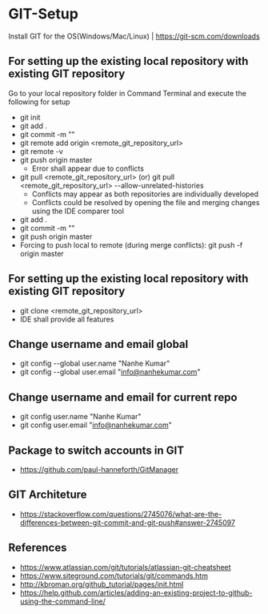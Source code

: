 # GIT-Setup
Install GIT for the OS(Windows/Mac/Linux) | https://git-scm.com/downloads

## For setting up the existing local repository with existing GIT repository
Go to your local repository folder in Command Terminal and execute the following for setup

- git init
- git add .
- git commit -m "<some message>"
- git remote add origin <remote_git_repository_url>
- git remote -v
-  git push origin master
    - Error shall appear due to conflicts
- git pull <remote_git_repository_url> (or) git pull <remote_git_repository_url> --allow-unrelated-histories
    - Conflicts may appear as both repositories are individually developed
    - Conflicts could be resolved by opening the file and merging changes using the IDE comparer tool
- git add .
- git commit -m "<some message>"
- git push origin master
- Forcing to push local to remote (during merge conflicts): git push -f origin master

## For setting up the existing local repository with existing GIT repository
- git clone <remote_git_repository_url>
- IDE shall provide all features

## Change username and email global

- git config --global user.name "Nanhe Kumar"
- git config --global user.email "info@nanhekumar.com"

## Change username and email for current repo
- git config  user.name "Nanhe Kumar"
- git config  user.email "info@nanhekumar.com"

## Package to switch accounts in GIT
- https://github.com/paul-hanneforth/GitManager

## GIT Architeture
- https://stackoverflow.com/questions/2745076/what-are-the-differences-between-git-commit-and-git-push#answer-2745097

## References
- https://www.atlassian.com/git/tutorials/atlassian-git-cheatsheet
- https://www.siteground.com/tutorials/git/commands.htm
- http://kbroman.org/github_tutorial/pages/init.html
- https://help.github.com/articles/adding-an-existing-project-to-github-using-the-command-line/
